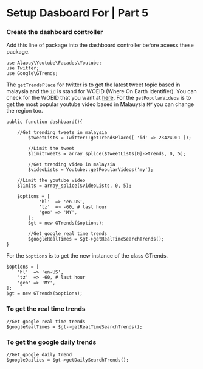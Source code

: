 #    Setup Dasboard For | Part 5

###  Create the dashboard controller

Add this line of package into the dashboard controller before aceess these package.

```
use Alaouy\Youtube\Facades\Youtube;
use Twitter;
use Google\GTrends;
```

The `getTrendsPlace` for twitter is to get the latest tweet topic based in malaysia and the `id` is stand for WOEID (Where 
On Earth Identifier). You can check for the WOEID that you want at [here](https://codebeautify.org/jsonviewer/f83352). For
the `getPopularVideos` is to get the most popular youtube video based in Malauysia `MY` you can change the region too. 
 
```
public function dashboard(){

    //Get trending tweets in malaysia
		$tweetLists = Twitter::getTrendsPlace([ 'id' => 23424901 ]);
       
		//Limit the tweet 
		$limitTweets = array_splice($tweetLists[0]->trends, 0, 5);

		//Get trending video in malaysia
		$videoLists = Youtube::getPopularVideos('my');

    //Limit the youtube video
    $limits = array_splice($videoLists, 0, 5);

    $options = [
			'hl'  => 'en-US',
			'tz'  => -60, # last hour
			'geo' => 'MY',
		];
		$gt = new GTrends($options);

		//Get google real time trends
		$googleRealTimes = $gt->getRealTimeSearchTrends();
}
```

For the `$options` is to get the new instance of the class GTrends.

```
$options = [
	'hl'  => 'en-US',
	'tz'  => -60, # last hour
	'geo' => 'MY',
];
$gt = new GTrends($options);
```

### To get the real time trends

```
//Get google real time trends
$googleRealTimes = $gt->getRealTimeSearchTrends();
```

### To get the google daily trends

```
//Get google daily trend
$googleDailies = $gt->getDailySearchTrends();
```
